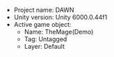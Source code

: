 <!-- UNITY CODE ASSIST INSTRUCTIONS START -->
- Project name: DAWN
- Unity version: Unity 6000.0.44f1
- Active game object:
  - Name: TheMage(Demo)
  - Tag: Untagged
  - Layer: Default
<!-- UNITY CODE ASSIST INSTRUCTIONS END -->